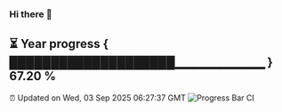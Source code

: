 ### Hi there 👋
⏳ Year progress { ████████████████████▁▁▁▁▁▁▁▁▁▁ } 67.20 %
---
⏰ Updated on Wed, 03 Sep 2025 06:27:37 GMT
![Progress Bar CI](https://github.com/liununu/liununu/workflows/Progress%20Bar%20CI/badge.svg)
